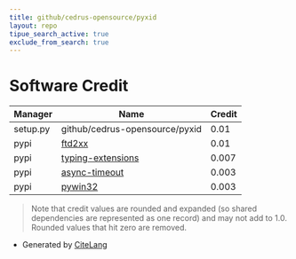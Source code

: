 ```yaml
---
title: github/cedrus-opensource/pyxid
layout: repo
tipue_search_active: true
exclude_from_search: true
---
```

# Software Credit

|Manager|Name|Credit|
|-------|----|------|
|setup.py|github/cedrus-opensource/pyxid|0.01|
|pypi|[ftd2xx](https://github.com/snmishra/ftd2xx)|0.01|
|pypi|[typing-extensions](https://typing.readthedocs.io/)|0.007|
|pypi|[async-timeout](https://github.com/aio-libs/async-timeout)|0.003|
|pypi|[pywin32](https://github.com/mhammond/pywin32)|0.003|


> Note that credit values are rounded and expanded (so shared dependencies are represented as one record) and may not add to 1.0. Rounded values that hit zero are removed.


- Generated by [CiteLang](https://github.com/vsoch/citelang)
